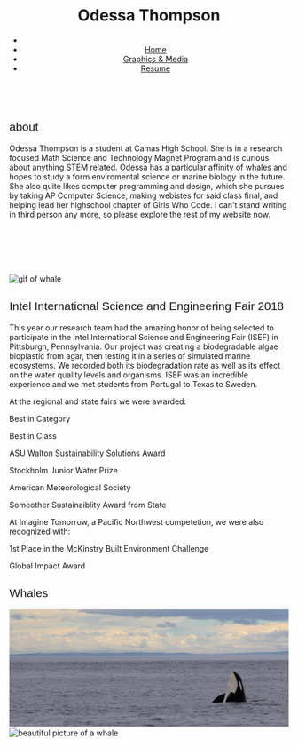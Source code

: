 	
<head>
	<title> Odessa Emmanuelle Thompson </title>
	<link href="https://fonts.googleapis.com/css?family=Montserrat:200,400" rel="stylesheet">	
	<link rel="stylesheet" type="text/css" href="main.css">
<head>
	
<header>
	<h1>Odessa Thompson</h1>
	<div class="navigation">	
		<nav>
			<ul class="navv">
				<li><a href="news.asp"></a></li>
				<li id="plswork"><a href="https://odessathompson.github.io/odessa/"> Home </a></li>
  				<li id="plswork"><a href="https://odessathompson.github.io/odessa_graphics-and-media/">Graphics & Media</a></li>
  				<li id="plswork"><a href="https://odessathompson.github.io/odessa_resume/">Resume</a></li>
			</ul>
		</nav>
	</div>
	
</header>

<body>
<div class="text.main">
	<div class="row">
		<div class="column">
			<h2 class="moveright" style="font-family: 'Montserrat', sans-serif; font-weight: 200;">about</h2>
			<p class="moveright">Odessa Thompson is a student at Camas High School. She is in a research focused Math Science and Technology Magnet Program and is curious about anything STEM related. Odessa has a particular affinity of whales and hopes to study a form enviromental science or marine biology in the future. She also quite likes computer programming and design, which she pursues by taking AP Computer Science, making webistes for said class final, and helping lead her highschool chapter of Girls Who Code. I can't stand writing in third person any more, so please explore the rest of my website now.</p>
		</div> 
		<div class="column">
			<br>
			<br>
			<br>
			<br>
			<br>
			<div class="circular--landscape">
				<img src="https://media.giphy.com/media/jWsQNUItU01l6/giphy.gif" alt="gif of whale" class="center">
			</div>
		</div>
	</div>
</div>
	<h2 style="font-family: 'Montserrat', sans-serif; font-weight: 200;">Intel International Science and Engineering Fair 2018</h2>
	<p>This year our research team had the amazing honor of being selected to participate in the Intel International Science and Engineering Fair (ISEF) in Pittsburgh, Pennsylvania. Our project was creating a biodegradable algae bioplastic from agar, then testing it in a series of simulated marine ecosystems. We recorded both its biodegradation rate as well as its effect on the water quality levels and organisms. ISEF was an incredible experience and we met students from Portugal to Texas to Sweden.<p>
	<p>At the regional and state fairs we were awarded:<p>
		<div>
			<p class="awards">Best in Category</p>
			<p class="awards">Best in Class</p>
			<p class="awards">ASU Walton Sustainability Solutions Award</p>
			<p class="awards">Stockholm Junior Water Prize</p>
			<p class="awards">American Meteorological Society</p>
			<p class="awards">Someother Sustainaiblity Award from State</p>
		</div>
	<p>At Imagine Tomorrow, a Pacific Northwest competetion, we were also recognized with:<p>
		<div>
			<p class="awards">1st Place in the McKinstry Built Environment Challenge</p>
			<p class="awards">Global Impact Award</p>
		</div>
	<h2 style="font-family: 'Montserrat', sans-serif; font-weight: 200;">Whales</h2>
	<img src="orca_whale.jpg">
	<img src="http://www.slate.com/content/dam/slate/articles/video/video/2016/11/whales_swimming_off_new_york_city_tracked_by_scientists_video/whalehellothere.jpg.CROP.promo-xlarge2.jpg" class="img-circle" alt="beautiful picture of a whale">





